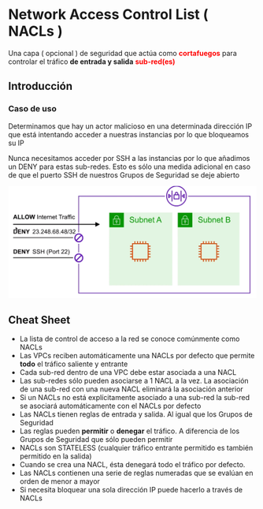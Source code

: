 # Network Access Control List ( NACLs )

Una capa ( opcional ) de seguridad que actúa como
<span class="text-red">**cortafuegos**</span>
para controlar el tráfico **de entrada y salida**
<span class="text-red">**sub-red(es)**</span>

## Introducción

### Caso de uso

Determinamos que hay un actor malicioso en una determinada
dirección IP que está intentando acceder a nuestras instancias
por lo que bloqueamos su IP

Nunca necesitamos acceder por SSH a las instancias por lo que
añadimos un DENY para estas sub-redes. Esto es sólo una medida
adicional en caso de que el puerto SSH de nuestros
Grupos de Seguridad se deje abierto

<img
  src="../../public/images/vpc/nacl.png"
  alt="NACLs" />

## Cheat Sheet

- La lista de control de acceso a la red se conoce comúnmente
como NACLs
- Las VPCs reciben automáticamente una NACLs por defecto que
permite **todo** el tráfico saliente y entrante
- Cada sub-red dentro de una VPC debe estar asociada a una NACL
- Las sub-redes sólo pueden asociarse a 1 NACL a la vez.
La asociación de una sub-red con una nueva NACL eliminará la
asociación anterior
- Si un NACLs no está explícitamente asociado a una sub-red
la sub-red se asociará automáticamente con el
NACLs por defecto
- Las NACLs tienen reglas de entrada y salida.
Al igual que los Grupos de Seguridad
- Las reglas pueden **permitir** o **denegar** el tráfico.
A diferencia de los Grupos de Seguridad que sólo pueden permitir
- NACLs son STATELESS (cualquier tráfico entrante permitido
es también permitido en la salida)
- Cuando se crea una NACL, ésta denegará todo el tráfico
por defecto.
- Las NACLs contienen una serie de reglas numeradas que se evalúan
en orden de menor a mayor
- Si necesita bloquear una sola dirección IP puede hacerlo
a través de NACLs

<style>
.text-red {
  color: red;
}
</style>

